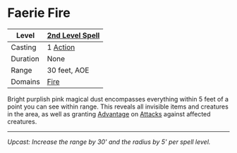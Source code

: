 # Faerie Fire

| Level    | [2nd Level Spell](2nd%20Level%20Spells.md)        |
| -------- | --------------------------------------------------- |
| Casting  | 1 [Action](../../../../Game%20Procedures/Action.md) |
| Duration | None                                                |
| Range    | 30 feet, AOE                                        |
| Domains  | [Fire](../../../Spell%20Domains/Fire.md)            |

Bright purplish pink magical dust encompasses everything within 5 feet of a point you can see within range. This reveals all invisible items and creatures in the area, as well as granting [Advantage](../../../../Game%20Procedures/Dice%20Rolls/Advantage.md) on [Attacks](../../../../Game%20Procedures/Attack.md) against affected creatures.

---
*Upcast: Increase the range by 30' and the radius by 5' per spell level.*